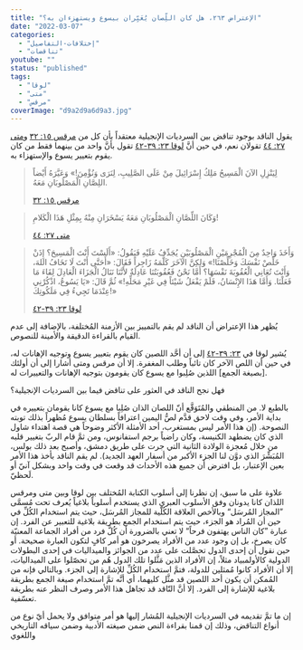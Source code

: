 ```yaml
---
title: "الإعتراض ٢٦٣، هل كان اللِّصان يُعَيِّران بيسوع ويستهزءان به؟"
date: "2022-03-07"
categories: 
  - "إختلافات-التفاصيل"
  - "تناقضات"
youtube: ""
status: "published"
tags: 
  - "لوقا"
  - "متى"
  - "مرقس"
coverImage: "d9a2d9a6d9a3.jpg"
---
```


يقول الناقد بوجود تناقض بين السرديات الإنجيلية معتقداً بأن كل من [مرقس ١٥: ٣٢](https://my.bible.com/bible/101/MRK.15.32) و[متى ٢٧: ٤٤](https://my.bible.com/bible/101/MAT.27.44) تقولان نعم، في حين أنَّ [لوقا ٢٣: ٣٩-٤٢](https://my.bible.com/bible/101/LUK.23.39-42) تقول بأنَّ واحد من بينهما فقط من كان يقوم بتعيير يسوع والإستهزاء به.

> لِيَنْزِلِ الآنَ الْمَسِيحُ مَلِكُ إِسْرَائِيلَ مِنْ عَلَى الصَّلِيبِ، لِنَرَى وَنُؤْمِنَ!» وَعَيَّرَهُ أَيْضاً اللِصَّانِ الْمَصْلُوبَانِ مَعَهُ.
> 
> [مرقس ١٥: ٣٢](https://my.bible.com/bible/101/MRK.15.32)

> وَكَانَ اللِّصَّانِ الْمَصْلُوبَانِ مَعَهُ يَسْخَرَانِ مِنْهُ بِمِثْلِ هَذَا الْكَلامِ!
> 
> [متى ٢٧: ٤٤](https://my.bible.com/bible/101/MAT.27.44)

> وَأَخَذَ وَاحِدٌ مِنَ الْمُجْرِمَيْنِ الْمَصْلُوبَيْنِ يُجَدِّفُ عَلَيْهِ فَيَقُولُ: «أَلَسْتَ أَنْتَ الْمَسِيحَ؟ إِذَنْ خَلِّصْ نَفْسَكَ وَخَلِّصْنَا!» وَلكِنَّ الآخَرَ كَلَّمَهُ زَاجِراً فَقَالَ: «أَحَتَّى أَنْتَ لَا تَخَافُ اللهَ، وَأَنْتَ تُعَانِي الْعُقُوبَةَ نَفْسَهَا؟ أَمَّا نَحْنُ فَعُقُوبَتُنَا عَادِلَةٌ لأَنَّنَا نَنَالُ الْجَزَاءَ الْعَادِلَ لِقَاءَ مَا فَعَلْنَا. وَأَمَّا هَذَا الإِنْسَانُ، فَلَمْ يَفْعَلُ شَيْئاً فِي غَيْرِ مَحَلِّهِ!» ثُمَّ قَالَ: «يَا يَسُوعُ، اذْكُرْنِي عِنْدَمَا تَجِيءُ فِي مَلَكُوتِكَ!»
> 
> [لوقا ٢٣: ٣٩-٤٢](https://my.bible.com/bible/101/LUK.23.39-42)

يُظهر هذا الإعتراض أن الناقد لم يقم بالتمييز بين الأزمنة المُختلفة، بالإضافة إلى عدم القيام بالقراءة الدقيقة والأمينة للنصوص.

يُشير لوقا في [٢٣: ٣٩-٤٢](https://my.bible.com/bible/101/LUK.23.39-42) إلى أن أحَّد اللصين كان يقوم بتعيير يسوع وتوجيه الإهانات له، في حين أن اللص الآخر كان تائباً وطلب المغفرة. إلا أن مرقس ومتى أشارا إلى أن أولئك \[بصيغة الجمع\] اللذين صُلِبوا مع يسوع كان يقومون بتوجيه الإهانات والتعييرات له.

فهل نجح الناقد في العثور على تناقض فيما بين السرديات الإنجيلية؟

بالطبع لا. من المنطقي والمُتَوَقَّع أنّ اللصان الذان صُلِبا مع يسوع كانا يقومان بتعييره في بداية الأمر، وفي وقت لاحق قدَّم لصُّ اليمين اعترافاً بسلطان يسوع مُظهراً بذلك توبته النصوحة. (إن هذا الأمر ليس بمستغرب، أحد الأمثلة الأكثر وضوحاً هي قصة اهتداء شاول الذي كان يضطهد الكنيسة، وكان راضياً برجم استفانوس، ومن ثمَّ قام الربّ بتغيير قلبه من خلال مُعجزة الولادة الثانية التي جرت على طريق دمشق، وأصبح بعد ذلك بولس، المُبَشِّرَ الذي دوَّن لنا الجزء الأكبر من أسفار العهد الجديد). لم يقم الناقد بأخذ هذا الأمر بعين الإعتبار، بل افترض أن جميع هذه الأحداث قد وقعت في وقت واحد وبشكل آنيّ أو لَحظيّ.

علاوة على ما سبق، إن نظرنا إلى أسلوب الكتابة المُختلف بين لوقا وبين متى ومرقس اللذان كانا يدونان وفق الأسلوب العبري الذي يستخدم أسلوباً بلاغياً يُعرف تحت مُسمَّى ”المجاز المُرسَل“ وبالأخص العلاقة الكُلّية للمجاز المُرسَل، حيث يتم استخدام الكُلِّ في حين أن المُراد هو الجزء، حيث يتم استخدام الجمع بطريقة بلاغية للتعبير عن الفرد. إن عبارة ”كان الناس يهتفون فرحاً“ لا تعني بالضرورة أن كُلَّ فرد من أفراد الجماعة المعنيّة كان يصرخ، بل إن وجود عدد من الأفراد يصرخون هو أمر كافٍ لتكون العبارة صحيحة. أو حين نقول أن إحدى الدول تحصَّلت على عدد من الجوائز والميداليات في إحدى البطولات الدولية كالأولمبياد مثلاً، إن الأفراد الذين مَثَّلوا تلك الدول هُم من تحصّلوا على الميداليات، إلا أن الأفراد كانوا مُمثلين للدولة، فتمَّ استخدام الكُلِّ للإشارة إلى الجزء. وبالتالي فإنه من المُمكن أن يكون أحد اللصين قد مثَّل كليهما، أي أنَّه تمَّ استخدام صيغة الجمع بطريقة بلاغية للإشارة إلى الفرد. إلا أنَّ النّاقد قد تجاهل هذا الأمر وصرف النظر عنه بطريقة تعسّفية.

إن ما تمَّ تقديمه في السرديات الإنجيلية المُشار إليها هو أمر متوافق ولا يحمل أيّ نوع من أنواع التناقض، وذلك إن قمنا بقراءة النص ضمن صيغته الأدبية وضمن سياقه التاريخي واللغوي
